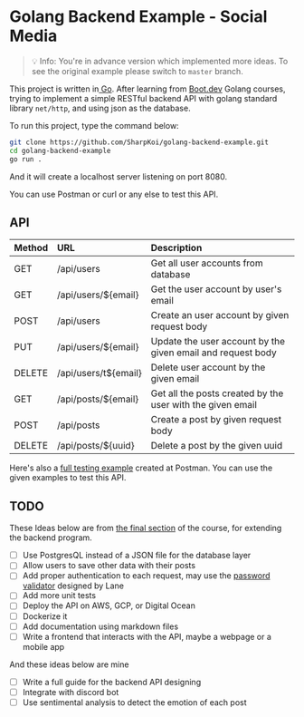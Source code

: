 # Golang Backend Example - Social Media

> :bulb: Info: You're in advance version which implemented more ideas. To see the original example please switch to `master` branch.

This project is written in[ Go](https://go.dev/). After learning from [Boot.dev](https://boot.dev/courses/cs-track) Golang courses, trying to implement a simple RESTful backend API with golang standard library `net/http`, and using json as the database.

To run this project, type the command below:

```sh
git clone https://github.com/SharpKoi/golang-backend-example.git
cd golang-backend-example
go run .
```

And it will create a localhost server listening on port 8080.

You can use Postman or curl or any else to test this API.

## API

| Method | URL                  | Description                                                 |
| :----- | :------------------- | :---------------------------------------------------------- |
| GET    | /api/users           | Get all user accounts from database                         |
| GET    | /api/users/${email}  | Get the user account by user's email                        |
| POST   | /api/users           | Create an user account by given request body                |
| PUT    | /api/users/${email}  | Update the user account by the given email and request body |
| DELETE | /api/users/t${email} | Delete user account by the given email                      |
| GET    | /api/posts/${email}  | Get all the posts created by the user with the given email  |
| POST   | /api/posts           | Create a post by given request body                         |
| DELETE | /api/posts/${uuid}   | Delete a post by the given uuid                             |

Here's also a [full testing example](https://www.postman.com/science-architect-49213412/workspace/go-backend-examples/collection/17316452-4ed311e2-369b-46d9-aac2-cd8137b67a97?action=share&creator=17316452) created at Postman. You can use the given examples to test this API.

## TODO

These Ideas below are from [the final section](https://boot.dev/project/709a2e74-eb45-46ea-ac26-4b8e6a3ce3e6/ec5c7007-8ed2-4e17-a9c9-c54007d0e0fb) of the course, for extending the backend program.

- [ ] Use PostgresQL instead of a JSON file for the database layer
- [ ] Allow users to save other data with their posts
- [ ] Add proper authentication to each request, may use the [password validator](https://github.com/wagslane/go-password-validator) designed by Lane
- [ ] Add more unit tests
- [ ] Deploy the API on AWS, GCP, or Digital Ocean
- [ ] Dockerize it
- [ ] Add documentation using markdown files
- [ ] Write a frontend that interacts with the API, maybe a webpage or a mobile app

 And these ideas below are mine

- [ ] Write a full guide for the backend API designing
- [ ] Integrate with discord bot
- [ ] Use sentimental analysis to detect the emotion of each post
